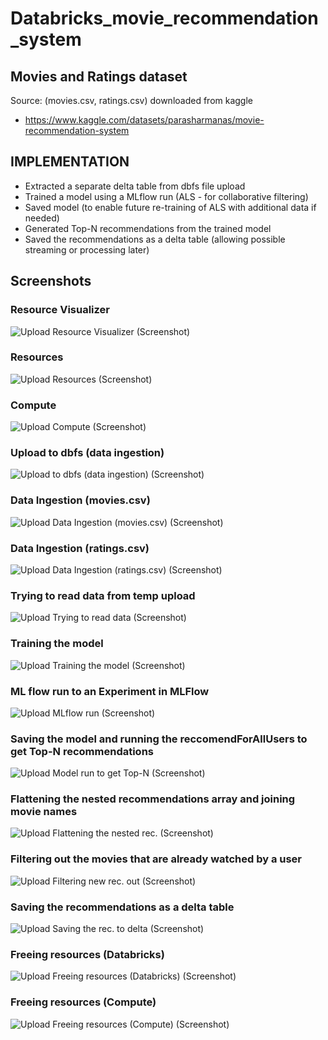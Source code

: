 # Databricks_movie_recommendation_system

## Movies and Ratings dataset

Source: (movies.csv, ratings.csv) downloaded from kaggle
- https://www.kaggle.com/datasets/parasharmanas/movie-recommendation-system

## IMPLEMENTATION
- Extracted a separate delta table from dbfs file upload
- Trained a model using a MLflow run (ALS - for collaborative filtering)
- Saved model (to enable future re-training of ALS with additional data if needed)
- Generated Top-N recommendations from the trained model
- Saved the recommendations as a delta table (allowing possible streaming or processing later)

## Screenshots

### Resource Visualizer
![Upload Resource Visualizer (Screenshot)](Resource%20Visualizer%20.png)

### Resources
![Upload Resources (Screenshot)](Resources%20.png)

### Compute
![Upload Compute (Screenshot)](Compute%20.png)

### Upload to dbfs (data ingestion)
![Upload to dbfs (data ingestion) (Screenshot)](Upload%20to%20dbfs%20(data%20ingestion)%20.png)

### Data Ingestion (movies.csv)
![Upload Data Ingestion (movies.csv) (Screenshot)](Data%20Ingestion%20(movies.csv%20from%20local%20to%20DBFS)%20.png)

### Data Ingestion (ratings.csv)
![Upload Data Ingestion (ratings.csv) (Screenshot)](Data%20Ingestion%20(ratings.csv%20from%20local%20to%20DBFS)%20.png)

### Trying to read data from temp upload
![Upload Trying to read data (Screenshot)](Trying%20to%20read%20data%20from%20temp%20upload%20.png)

### Training the model
![Upload Training the model (Screenshot)](Training%20the%20model%20.png)

### ML flow run to an Experiment in MLFlow
![Upload MLflow run (Screenshot)](ML%20flow%20run%20to%20an%20Experiment%20in%20MLFlow%20.png)

### Saving the model and running the reccomendForAllUsers to get Top-N recommendations
![Upload Model run to get Top-N (Screenshot)](Saving%20the%20model%20and%20running%20the%20reccomendForAllUsers%20to%20get%20Top-N%20recommendations%20.png)

### Flattening the nested recommendations array and joining movie names
![Upload Flattening the nested rec. (Screenshot)](Flattening%20the%20nested%20recommendations%20array%20and%20joining%20movie%20names%20.png)

### Filtering out the movies that are already watched by a user
![Upload Filtering new rec. out (Screenshot)](Filtering%20out%20the%20movies%20that%20are%20already%20watched%20by%20a%20user%20.png)

### Saving the recommendations as a delta table
![Upload Saving the rec. to delta (Screenshot)](Saving%20the%20recommendations%20as%20a%20delta%20table%20.png)

### Freeing resources (Databricks)
![Upload Freeing resources (Databricks) (Screenshot)](freeing%20the%20resources%20.png)

### Freeing resources (Compute)
![Upload Freeing resources (Compute) (Screenshot)](freeing%20the%20resources%20(1)%20.png)
